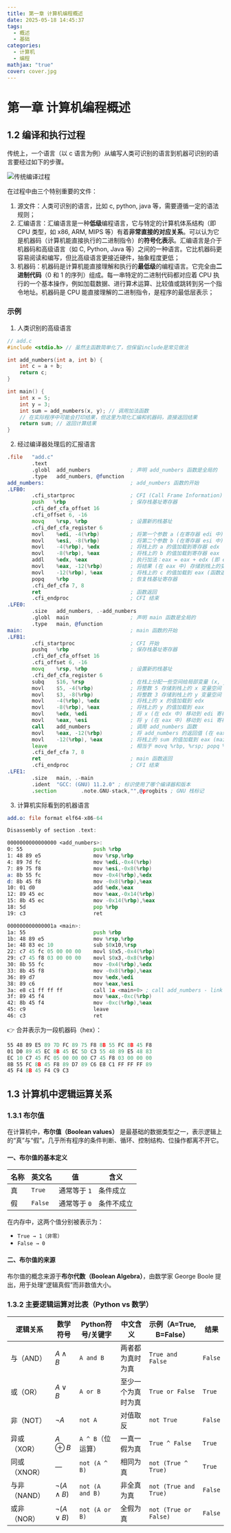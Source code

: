 ```yaml
---
title: 第一章 计算机编程概述
date: 2025-05-18 14:45:37
tags:
  - 概述
  - 基础
categories:
  - 计算机
  - 编程
mathjax: "true"
cover: cover.jpg
---
```

# 第一章 计算机编程概述

## 1.2 编译和执行过程

传统上，一个语言（以 c 语言为例）从编写人类可识别的语言到机器可识别的语言要经过如下的步骤。

![传统编译过程](20250505144822.png)

在过程中由三个特别重要的文件：

1. 源文件：人类可识别的语言，比如 c, python, java 等，需要遵循一定的语法规则；
2. 汇编语言：汇编语言是一种**低级**编程语言，它与特定的计算机体系结构（即 CPU 类型，如 x86, ARM, MIPS 等）有着**非常直接的对应关系**。可以认为它是机器码（计算机能直接执行的二进制指令）的**符号化表示**。汇编语言是介于机器码和高级语言（如 C, Python, Java 等）之间的一种语言。它比机器码更容易阅读和编写，但比高级语言更接近硬件，抽象程度更低；
3. 机器码：机器码是计算机能直接理解和执行的**最低级**的编程语言。它完全由**二进制代码**（0 和 1 的序列）组成。每一串特定的二进制代码都对应着 CPU 执行的一个基本操作，例如加载数据、进行算术运算、比较值或跳转到另一个指令地址。机器码是 CPU 能直接理解的二进制指令，是程序的最低层表示；

### 示例

1. 人类识别的高级语言
``` c
// add.c
#include <stdio.h> // 虽然主函数简单化了，但保留include是常见做法

int add_numbers(int a, int b) {
    int c = a + b;
    return c;
}

int main() {
    int x = 5;
    int y = 3;
    int sum = add_numbers(x, y); // 调用加法函数
    // 在实际程序中可能会打印结果，但这里为简化汇编和机器码，直接返回结果
    return sum; // 返回计算结果
}
```

2. 经过编译器处理后的汇报语言
``` asm
.file   "add.c"
        .text
        .globl  add_numbers             ; 声明 add_numbers 函数是全局的
        .type   add_numbers, @function
add_numbers:                            ; add_numbers 函数的开始
.LFB0:
        .cfi_startproc                  ; CFI (Call Frame Information) 开始
        push   %rbp                     ; 保存栈基址寄存器
        .cfi_def_cfa_offset 16
        .cfi_offset 6, -16
        movq    %rsp, %rbp              ; 设置新的栈基址
        .cfi_def_cfa_register 6
        movl    %edi, -4(%rbp)          ; 将第一个参数 a (在寄存器 edi 中) 存储到栈上的变量空间
        movl    %esi, -8(%rbp)          ; 将第二个参数 b (在寄存器 esi 中) 存储到栈上的变量空间
        movl    -4(%rbp), %edx          ; 将栈上的 a 的值加载到寄存器 edx
        movl    -8(%rbp), %eax          ; 将栈上的 b 的值加载到寄存器 eax
        addl    %edx, %eax              ; 执行加法：eax = eax + edx (即 eax = b + a)
        movl    %eax, -12(%rbp)         ; 将结果 (在 eax 中) 存储到栈上的变量 c 空间
        movl    -12(%rbp), %eax         ; 将栈上的 c 的值加载到 eax (函数返回值通常放在 eax/rax)
        popq    %rbp                    ; 恢复栈基址寄存器
        .cfi_def_cfa 7, 8
        ret                             ; 函数返回
        .cfi_endproc                    ; CFI 结束
.LFE0:
        .size   add_numbers, .-add_numbers
        .globl  main                    ; 声明 main 函数是全局的
        .type   main, @function
main:                                   ; main 函数的开始
.LFB1:
        .cfi_startproc                  ; CFI 开始
        pushq   %rbp                    ; 保存栈基址寄存器
        .cfi_def_cfa_offset 16
        .cfi_offset 6, -16
        movq    %rsp, %rbp              ; 设置新的栈基址
        .cfi_def_cfa_register 6
        subq    $16, %rsp               ; 在栈上分配一些空间给局部变量 (x, y, sum)
        movl    $5, -4(%rbp)            ; 将整数 5 存储到栈上的 x 变量空间
        movl    $3, -8(%rbp)            ; 将整数 3 存储到栈上的 y 变量空间
        movl    -4(%rbp), %edx          ; 将栈上的 x 的值加载到 edx
        movl    -8(%rbp), %eax          ; 将栈上的 y 的值加载到 eax
        movl    %edx, %edi              ; 将 x (在 edx 中) 移动到 edi 寄存器 (用于传递第一个参数)
        movl    %eax, %esi              ; 将 y (在 eax 中) 移动到 esi 寄存器 (用于传递第二个参数)
        call    add_numbers             ; 调用 add_numbers 函数
        movl    %eax, -12(%rbp)         ; 将 add_numbers 的返回值 (在 eax 中) 存储到栈上的 sum 变量空间
        movl    -12(%rbp), %eax         ; 将栈上的 sum 的值加载到 eax (main 函数的返回值)
        leave                           ; 相当于 movq %rbp, %rsp; popq %rbp
        .cfi_def_cfa 7, 8
        ret                             ; main 函数返回
        .cfi_endproc                    ; CFI 结束
.LFE1:
        .size   main, .-main
        .ident  "GCC: (GNU) 11.2.0" ; 标识使用了哪个编译器和版本
        .section        .note.GNU-stack,"",@progbits ; GNU 栈标记
```

3. 计算机实际看到的机器语言
``` asm
add.o: file format elf64-x86-64

Disassembly of section .text: 

0000000000000000 <add_numbers>:
0: 55                       push %rbp
1: 48 89 e5                 mov %rsp,%rbp
4: 89 7d fc                 mov %edi,-0x4(%rbp)
7: 89 75 f8                 mov %esi,-0x8(%rbp)
a: 8b 55 fc                 mov -0x4(%rbp),%edx
d: 8b 45 f8                 mov -0x8(%rbp),%eax
10: 01 d0                   add %edx,%eax
12: 89 45 ec                mov %eax,-0x14(%rbp)
15: 8b 45 ec                mov -0x14(%rbp),%eax
18: 5d                      pop %rbp
19: c3                      ret

000000000000001a <main>:
1a: 55                      push %rbp
1b: 48 89 e5                mov %rsp,%rbp
1e: 48 83 ec 10             sub $0x10,%rsp
22: c7 45 fc 05 00 00 00    movl $0x5,-0x4(%rbp)
29: c7 45 f8 03 00 00 00    movl $0x3,-0x8(%rbp)
30: 8b 55 fc                mov -0x4(%rbp),%edx
33: 8b 45 f8                mov -0x8(%rbp),%eax
36: 89 d7                   mov %edx,%edi
38: 89 c6                   mov %eax,%esi
3a: e8 c1 ff ff ff          call 1a <main+0> ; call add_numbers - link time resolved address
3f: 89 45 f4                mov %eax,-0xc(%rbp)
42: 8b 45 f4                mov -0xc(%rbp),%eax
45: c9                      leave
46: c3                      ret
```

👉 合并表示为一段机器码（hex）：

``` asm
55 48 89 E5 89 7D FC 89 75 F8 8B 55 FC 8B 45 F8  
01 D0 89 45 EC 8B 45 EC 5D C3 55 48 89 E5 48 83  
EC 10 C7 45 FC 05 00 00 00 C7 45 F8 03 00 00 00  
8B 55 FC 8B 45 F8 89 D7 89 C6 E8 C1 FF FF FF 89  
45 F4 8B 45 F4 C9 C3
```

## 1.3 计算机中逻辑运算关系

### 1.3.1 布尔值

在计算机中，**布尔值（Boolean values）** 是最基础的数据类型之一，表示逻辑上的“真”与“假”。几乎所有程序的条件判断、循环、控制结构、位操作都离不开它。

#### 一、布尔值的基本定义

|名称|英文名|值|含义|
|---|---|---|---|
|真|`True`|通常等于 `1`|条件成立|
|假|`False`|通常等于 `0`|条件不成立|

在内存中，这两个值分别被表示为：

- `True → 1（非零）` 
- `False → 0`

#### 二、布尔值的来源

布尔值的概念来源于**布尔代数（Boolean Algebra）**，由数学家 George Boole 提出，用于处理“逻辑真假”而非数值大小。

### 1.3.2 主要逻辑运算对比表（Python vs 数学）

| 逻辑关系     | 数学符号                | Python符号/关键字    | 中文含义      | 示例（A=True, B=False）   | 结果      |
| -------- | ------------------- | --------------- | --------- | --------------------- | ------- |
| 与（AND）   | $A \land B$         | `A and B`       | 两者都为真时为真  | `True and False`      | `False` |
| 或（OR）    | $A \lor B$          | `A or B`        | 至少一个为真时为真 | `True or False`       | `True`  |
| 非（NOT）   | $\lnot A$           | `not A`         | 对值取反      | `not True`            | `False` |
| 异或（XOR）  | $A \oplus B$        | `A ^ B`（位运算）    | 一真一假为真    | `True ^ False`        | `True`  |
| 同或（XNOR） | —                   | `not (A ^ B)`   | 相同为真      | `not (True ^ True)`   | `True`  |
| 与非（NAND） | $\lnot (A \land B)$ | `not (A and B)` | 非全真为真     | `not (True and True)` | `False` |
| 或非（NOR）  | $\lnot (A \lor B)$  | `not (A or B)`  | 全假为真      | `not (True or False)` | `False` |



